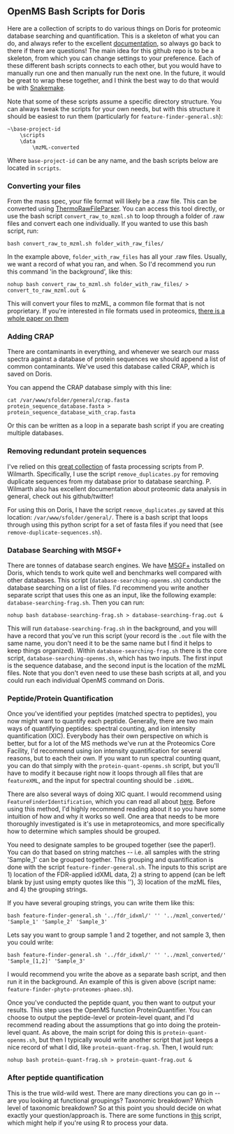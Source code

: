 ## OpenMS Bash Scripts for Doris

Here are a collection of scripts to do various things on Doris for proteomic database searching and quantification. This is a skeleton of what you can do, and always refer to the excellent [documentation](https://www.openms.de/getting-started/command-line-and-visualisations/), so always go back to there if there are questions! The main idea for this github repo is to be a skeleton, from which you can change settings to your preference. Each of these different bash scripts connects to each other, but you would have to manually run one and then manually run the next one. In the future, it would be great to wrap these together, and I think the best way to do that would be with [Snakemake](https://snakemake.readthedocs.io/en/stable/).

Note that some of these scripts assume a specific directory structure. You can always tweak the scripts for your own needs, but with this structure it should be easiest to run them (particularly for `feature-finder-general.sh`):

```
~\base-project-id
    \scripts
    \data
        \mzML-converted
```
 
Where `base-project-id` can be any name, and the bash scripts below are located in `scripts`.


### Converting your files

From the mass spec, your file format will likely be a .raw file. This can be converted using [ThermoRawFileParser](https://pubs.acs.org/doi/10.1021/acs.jproteome.9b00328). You can access this tool directly, or use the bash script `convert_raw_to_mzml.sh` to loop through a folder of .raw files and convert each one individually. If you wanted to use this bash script, run:

```
bash convert_raw_to_mzml.sh folder_with_raw_files/
```

In the example above, `folder_with_raw_files` has all your .raw files. Usually, we want a record of what you ran, and when. So I'd recommend you run this command 'in the background', like this:

```
nohup bash convert_raw_to_mzml.sh folder_with_raw_files/ > convert_to_raw_mzml.out &
```

This will convert your files to mzML, a common file format that is not proprietary. If you're interested in file formats used in proteomics, [there is a whole paper on them](https://www.mcponline.org/article/S1535-9476(20)33457-5/fulltext)

### Adding CRAP

There are contaminants in everything, and whenever we search our mass spectra against a database of protein sequences we should append a list of common contaminants. We've used this database called CRAP, which is saved on Doris.

You can append the CRAP database simply with this line:

```
cat /var/www/sfolder/general/crap.fasta protein_sequence_database.fasta > protein_sequence_database_with_crap.fasta
```

Or this can be written as a loop in a separate bash script if you are creating multiple databases.

### Removing redundant protein sequences

I've relied on this [great collection](https://github.com/pwilmart/fasta_utilities) of fasta processing scripts from P. Wilmarth. Specifically, I use the script `remove_duplicates.py` for removing duplicate sequences from my database prior to database searching. P. Wilmarth also has excellent documentation about proteomic data analysis in general, check out his github/twitter! 

For using this on Doris, I have the script `remove_duplicates.py` saved at this location: `/var/www/sfolder/general/`. There is a bash script that loops through using this python script for a set of fasta files if you need that (see `remove-duplicate-sequences.sh`).

### Database Searching with MSGF+

There are tonnes of database search engines. We have [MSGF+](https://www.nature.com/articles/ncomms6277) installed on Doris, which tends to work quite well and benchmarks well compared with other databases. This script (`database-searching-openms.sh`) conducts the database searching on a list of files. I'd recommend you write another separate script that uses this one as an input, like the following example: `database-searching-frag.sh`. Then you can run:

```
nohup bash database-searching-frag.sh > database-searching-frag.out &
```

This will run `database-searching-frag.sh` in the background, and you will have a record that you've run this script (your record is the `.out` file with the same name, you don't need it to be the same name but I find it helps to keep things organized). Within `database-searching-frag.sh` there is the core script, `database-searching-openms.sh`, which has two inputs. The first input is the sequence database, and the second input is the location of the mzML files. Note that you don't even need to use these bash scripts at all, and you could run each individual OpenMS command on Doris.

### Peptide/Protein Quantification

Once you've identified your peptides (matched spectra to peptides), you now might want to quantify each peptide. Generally, there are two main ways of quantifying peptides: spectral counting, and ion intensity quantification (XIC). Everybody has their own perspective on which is better, but for a lot of the MS methods we've run at the Proteomics Core Facility, I'd recommend using ion intensity quantification for several reasons, but to each their own. If you want to run spectral counting quant, you can do that simply with the `protein-quant-openms.sh` script, but you'll have to modify it because right now it loops through all files that are `featureXML`, and the input for spectral counting should be `.idXML`.

There are also several ways of doing XIC quant. I would recommend using `FeatureFinderIdentification`, which you can read all about [here](https://www.ncbi.nlm.nih.gov/pmc/articles/PMC5547443/). Before using this method, I'd highly recommend reading about it so you have some intuition of how and why it works so well. One area that needs to be more thoroughly investigated is it's use in metaproteomics, and more specifically how to determine which samples should be grouped. 

You need to designate samples to be grouped together (see the paper!). You can do that based on string matches -- i.e. all samples with the string 'Sample_1' can be grouped together. This grouping and quantification is done with the script `feature-finder-general.sh`. The inputs to this script are 1) location of the FDR-applied idXML data, 2) a string to append (can be left blank by just using empty quotes like this ''), 3) location of the mzML files, and 4) the grouping strings. 

If you have several grouping strings, you can write them like this:

```
bash feature-finder-general.sh '../fdr_idxml/' '' '../mzml_converted/' 'Sample_1' 'Sample_2' 'Sample_3'
``` 

Lets say you want to group sample 1 and 2 together, and not sample 3, then you could write:

```
bash feature-finder-general.sh '../fdr_idxml/' '' '../mzml_converted/' 'Sample_[1,2]' 'Sample_3'
```

I would recommend you write the above as a separate bash script, and then run it in the background. An example of this is given above (script name: `feature-finder-phyto-proteomes-phaeo.sh`).

Once you've conducted the peptide quant, you then want to output your results. This step uses the OpenMS function ProteinQuantifier. You can choose to output the peptide-level or protein-level quant, and I'd recommend reading about the assumptions that go into doing the protein-level quant. As above, the main script for doing this is `protein-quant-openms.sh`, but then I typically would write another script that just keeps a nice record of what I did, like `protein-quant-frag.sh`. Then, I would run:

```
nohup bash protein-quant-frag.sh > protein-quant-frag.out &
```

### After peptide quantification

This is the true wild-wild west. There are many directions you can go in -- are you looking at functional groupings? Taxonomic breakdown? Which level of taxonomic breakdown? So at this point you should decide on what exactly your question/approach is. There are some functions in [this](https://github.com/bertrand-lab/ross-sea-meta-omics/blob/main/scripts/post_processing_functions.R) script, which might help if you're using R to process your data.
